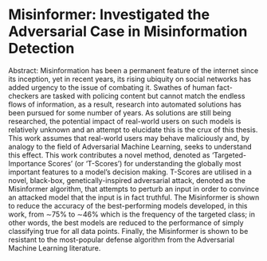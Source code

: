 # Misinformer: Investigated the Adversarial Case in Misinformation Detection

Abstract: Misinformation has been a permanent feature of the internet since its inception, yet in recent years, its rising ubiquity on social networks has added urgency to the issue of combating it. Swathes of human fact-checkers are tasked with policing content but cannot match the endless flows of information, as a result, research into automated solutions has been pursued for some number of years. As solutions are still being researched, the potential impact of real-world users on such models is relatively unknown and an attempt to elucidate this is the crux of this thesis. This work assumes that real-world users may behave maliciously and, by analogy to the field of Adversarial Machine Learning, seeks to understand this effect. This work contributes a novel method, denoted as ‘Targeted-Importance Scores’ (or ‘T-Scores’) for understanding the globally most important features to a model’s decision making. T-Scores are utilised in a novel, black-box, genetically-inspired adversarial attack, denoted as the Misinformer algorithm, that attempts to perturb an input in order to convince an attacked model that the input is in fact truthful. The Misinformer is shown to reduce the accuracy of the best-performing models developed, in this work, from ∼75% to ∼46% which is the frequency of the targeted class; in other words, the best models are reduced to the performance of simply classifying true for all data points. Finally, the Misinformer is shown to be resistant to the most-popular defense algorithm from the Adversarial Machine Learning literature.